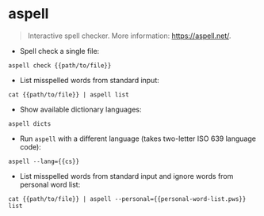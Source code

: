 # aspell

> Interactive spell checker.
> More information: <https://aspell.net/>.

- Spell check a single file:

`aspell check {{path/to/file}}`

- List misspelled words from standard input:

`cat {{path/to/file}} | aspell list`

- Show available dictionary languages:

`aspell dicts`

- Run `aspell` with a different language (takes two-letter ISO 639 language code):

`aspell --lang={{cs}}`

- List misspelled words from standard input and ignore words from personal word list:

`cat {{path/to/file}} | aspell --personal={{personal-word-list.pws}} list`
